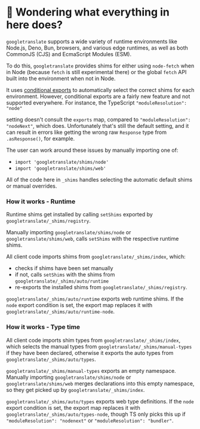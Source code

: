 # 👋 Wondering what everything in here does?

`googletranslate` supports a wide variety of runtime environments like Node.js, Deno, Bun, browsers, and various
edge runtimes, as well as both CommonJS (CJS) and EcmaScript Modules (ESM).

To do this, `googletranslate` provides shims for either using `node-fetch` when in Node (because `fetch` is still experimental there) or the global `fetch` API built into the environment when not in Node.

It uses [conditional exports](https://nodejs.org/api/packages.html#conditional-exports) to
automatically select the correct shims for each environment. However, conditional exports are a fairly new
feature and not supported everywhere. For instance, the TypeScript `"moduleResolution": "node"`

setting doesn't consult the `exports` map, compared to `"moduleResolution": "nodeNext"`, which does.
Unfortunately that's still the default setting, and it can result in errors like
getting the wrong raw `Response` type from `.asResponse()`, for example.

The user can work around these issues by manually importing one of:

- `import 'googletranslate/shims/node'`
- `import 'googletranslate/shims/web'`

All of the code here in `_shims` handles selecting the automatic default shims or manual overrides.

### How it works - Runtime

Runtime shims get installed by calling `setShims` exported by `googletranslate/_shims/registry`.

Manually importing `googletranslate/shims/node` or `googletranslate/shims/web`, calls `setShims` with the respective runtime shims.

All client code imports shims from `googletranslate/_shims/index`, which:

- checks if shims have been set manually
- if not, calls `setShims` with the shims from `googletranslate/_shims/auto/runtime`
- re-exports the installed shims from `googletranslate/_shims/registry`.

`googletranslate/_shims/auto/runtime` exports web runtime shims.
If the `node` export condition is set, the export map replaces it with `googletranslate/_shims/auto/runtime-node`.

### How it works - Type time

All client code imports shim types from `googletranslate/_shims/index`, which selects the manual types from `googletranslate/_shims/manual-types` if they have been declared, otherwise it exports the auto types from `googletranslate/_shims/auto/types`.

`googletranslate/_shims/manual-types` exports an empty namespace.
Manually importing `googletranslate/shims/node` or `googletranslate/shims/web` merges declarations into this empty namespace, so they get picked up by `googletranslate/_shims/index`.

`googletranslate/_shims/auto/types` exports web type definitions.
If the `node` export condition is set, the export map replaces it with `googletranslate/_shims/auto/types-node`, though TS only picks this up if `"moduleResolution": "nodenext"` or `"moduleResolution": "bundler"`.
